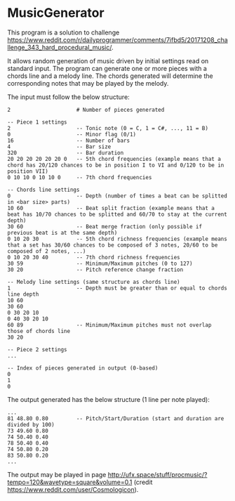 # MusicGenerator

This program is a solution to challenge https://www.reddit.com/r/dailyprogrammer/comments/7ifbd5/20171208_challenge_343_hard_procedural_music/.

It allows random generation of music driven by initial settings read on standard input. The program can generate one or more pieces with a chords line and a melody line. The chords generated will determine the corresponding notes that may be played by the melody.

The input must follow the below structure:
```
2                     # Number of pieces generated

-- Piece 1 settings
2                     -- Tonic note (0 = C, 1 = C#, ..., 11 = B)                        
0                     -- Minor flag (0/1)
16                    -- Number of bars
4                     -- Bar size
320                   -- Bar duration
20 20 20 20 20 20 0   -- 5th chord frequencies (example means that a chord has 20/120 chances to be in position I to VI and 0/120 to be in position VII)
0 10 10 0 10 10 0     -- 7th chord frequencies

-- Chords line settings
0                     -- Depth (number of times a beat can be splitted in <bar size> parts)
10 60                 -- Beat split fraction (example means that a beat has 10/70 chances to be splitted and 60/70 to stay at the current depth)
30 60                 -- Beat merge fraction (only possible if previous beat is at the same depth)
0 10 20 30            -- 5th chord richness frequencies (example means that a set has 30/60 chances to be composed of 3 notes, 20/60 to be composed of 2 notes, ...)
0 10 20 30 40         -- 7th chord richness frequencies
30 59                 -- Minimum/Maximum pitches (0 to 127)
30 20                 -- Pitch reference change fraction

-- Melody line settings (same structure as chords line)
1                     -- Depth must be greater than or equal to chords line depth
10 60
30 60
0 30 20 10
0 40 30 20 10
60 89                 -- Minimum/Maximum pitches must not overlap those of chords line
30 20

-- Piece 2 settings
...

-- Index of pieces generated in output (0-based)
0
1
0
```
The output generated has the below structure (1 line per note played):
```
...
81 48.80 0.80         -- Pitch/Start/Duration (start and duration are divided by 100)
73 49.60 0.80
74 50.40 0.40
78 50.40 0.40
74 50.80 0.20
83 50.80 0.20
...
```
The output may be played in page http://ufx.space/stuff/procmusic/?tempo=120&wavetype=square&volume=0.1 (credit https://www.reddit.com/user/Cosmologicon).
